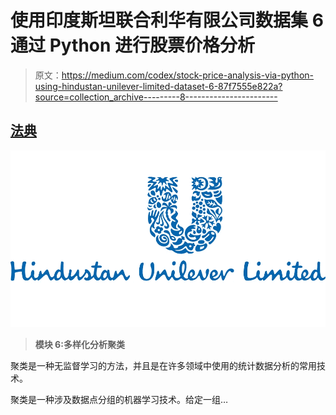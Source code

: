 # 使用印度斯坦联合利华有限公司数据集 6 通过 Python 进行股票价格分析

> 原文：<https://medium.com/codex/stock-price-analysis-via-python-using-hindustan-unilever-limited-dataset-6-87f7555e822a?source=collection_archive---------8----------------------->

## [法典](http://medium.com/codex)

![](img/2e8ac856b354accdef144083dafc6a72.png)

> **模块 6:多样化分析聚类**

聚类是一种无监督学习的方法，并且是在许多领域中使用的统计数据分析的常用技术。

聚类是一种涉及数据点分组的机器学习技术。给定一组…